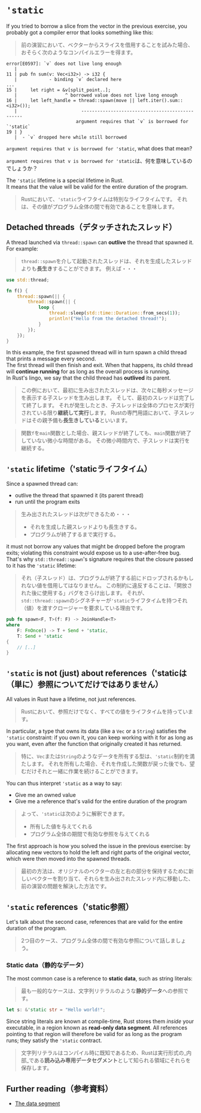 # `'static`

If you tried to borrow a slice from the vector in the previous exercise,
you probably got a compiler error that looks something like this:

> 前の演習において、ベクターからスライスを借用することを試みた場合、おそらく次のようなコンパイルエラーを得ます。

```text
error[E0597]: `v` does not live long enough
   |
11 | pub fn sum(v: Vec<i32>) -> i32 {
   |            - binding `v` declared here
...
15 |     let right = &v[split_point..];
   |                  ^ borrowed value does not live long enough
16 |     let left_handle = thread::spawn(move || left.iter().sum::<i32>());
   |                        ------------------------------------------------
                          argument requires that `v` is borrowed for `'static`
19 | }
   |  - `v` dropped here while still borrowed
```

`argument requires that v is borrowed for 'static`, what does that mean?

`argument requires that v is borrowed for 'static`は、何を意味しているのでしょうか？

The `'static` lifetime is a special lifetime in Rust.\
It means that the value will be valid for the entire duration of the program.

> Rustにおいて、`'static`ライフタイムは特別なライフタイムです。
> それは、その値がプログラム全体の間で有効であることを意味します。

## Detached threads（デタッチされたスレッド）

A thread launched via `thread::spawn` can **outlive** the thread that spawned it.\
For example:

> `thread::spawn`を介して起動されたスレッドは、それを生成したスレッドよりも**長生き**することができます。
> 例えば・・・

```rust
use std::thread;

fn f() {
    thread::spawn(|| {
        thread::spawn(|| {
            loop {
                thread::sleep(std::time::Duration::from_secs(1));
                println!("Hello from the detached thread!");
            }
        });
    });
}
```

In this example, the first spawned thread will in turn spawn
a child thread that prints a message every second.\
The first thread will then finish and exit. When that happens,
its child thread will **continue running** for as long as the
overall process is running.\
In Rust's lingo, we say that the child thread has **outlived**
its parent.

> この例において、最初に生み出されたスレッドは、次々に毎秒メッセージを表示する子スレッドを生み出します。
> そして、最初のスレッドは完了して終了します。
> それが発生したとき、子スレッドは全体のプロセスが実行されている限り**継続して実行**します。
> Rustの専門用語において、子スレッドはその親予備も**長生きしている**といいます。

> 関数`f`を`main`関数とした場合、親スレッドが終了しても、`main`関数が終了していない微小な時間がある。
> その微小時間内で、子スレッドは実行を継続する。

## `'static` lifetime（'staticライフタイム）

Since a spawned thread can:

- outlive the thread that spawned it (its parent thread)
- run until the program exits

> 生み出されたスレッドは次ができるため・・・
>
> - それを生成した親スレッドよりも長生きする。
> - プログラムが終了するまで実行する。

it must not borrow any values that might be dropped before the program exits;
violating this constraint would expose us to a use-after-free bug.\
That's why `std::thread::spawn`'s signature requires that the closure passed to it
has the `'static` lifetime:

> それ（子スレッド）は、プログラムが終了する前にドロップされるかもしれない値を借用してはなりません。
> この制約に違反することは、「開放された後に使用する」バグをさらけ出します。
> それが、`std::thread::spawn`のシグネチャーが`'static`ライフタイムを持つそれ（値）を渡すクロージャーを要求している理由です。

```rust
pub fn spawn<F, T>(f: F) -> JoinHandle<T>
where
    F: FnOnce() -> T + Send + 'static,
    T: Send + 'static
{
    // [..]
}
```

## `'static` is not (just) about references（'staticは（単に）参照についてだけではありません）

All values in Rust have a lifetime, not just references.

> Rustにおいて、参照だけでなく、すべての値をライフタイムを持っています。

In particular, a type that owns its data (like a `Vec` or a `String`)
satisfies the `'static` constraint: if you own it, you can keep working with it
for as long as you want, even after the function that originally created it
has returned.

> 特に、`Vec`または`String`のようなデータを所有する型は、`'static`制約を満たします。
> それを所有した場合、それを作成した関数が戻った後でも、望むだけそれと一緒に作業を続けることができます。

You can thus interpret `'static` as a way to say:

- Give me an owned value
- Give me a reference that's valid for the entire duration of the program

> よって、`'static`は次のように解釈できます。
>
> - 所有した値を与えてくれる
> - プログラム全体の期間で有効な参照を与えてくれる

The first approach is how you solved the issue in the previous exercise:
by allocating new vectors to hold the left and right parts of the original vector,
which were then moved into the spawned threads.

> 最初の方法は、オリジナルのベクターの左と右の部分を保持するために新しいベクターを割り当て、それらを生み出されたスレッド内に移動した、前の演習の問題を解決した方法です。

## `'static` references（'static参照）

Let's talk about the second case, references that are valid for the entire
duration of the program.

> 2つ目のケース、プログラム全体の間で有効な参照について話しましょう。

### Static data（静的なデータ）

The most common case is a reference to **static data**, such as string literals:

> 最も一般的なケースは、文字列リテラルのような**静的データ**への参照です。

```rust
let s: &'static str = "Hello world!";
```

Since string literals are known at compile-time, Rust stores them _inside_ your executable,
in a region known as **read-only data segment**.
All references pointing to that region will therefore be valid for as long as
the program runs; they satisfy the `'static` contract.

> 文字列リテラルはコンパイル時に既知であるため、Rustは実行形式の_内部_である**読み込み専用データセグメント**として知られる領域にそれらを保存します。

## Further reading（参考資料）

- [The data segment](https://en.wikipedia.org/wiki/Data_segment)

